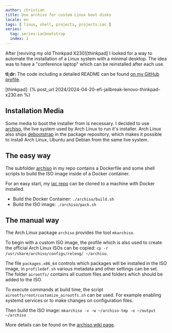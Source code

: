 ```yaml
---
author: christian
title: Use archiso for custom Linux boot disks
locale: en
tags: [ linux, shell, projects, projects:iac ]
series:
  tag: series:iacbootstrap
  index: 1
---
```


After [reviving my old Thinkpad X230][thinkpad] I looked for a way to automate the installation 
of a Linux system with a minimal desktop. The idea was to have a "conference laptop" which can 
be reinstalled after each use.

**tl;dr:** The code including a detailed README can be found [on my GitHub profile][iac].

[iac]: https://github.com/perryflynn/iac
[thinkpad]: {% post_url 2024/2024-04-20-efi-jailbreak-lenovo-thinkpad-x230.en %}

## Installation Media

Some media to boot the installer from is necessary. I decided to use [archiso][archiso], the
live system used by Arch Linux to run it's installer. Arch Linux also ships
[debootstrap][debootstrap] in the package repository, which makes it possible to install
Arch Linux, Ubuntu and Debian from the same live system.

[archiso]: https://wiki.archlinux.org/title/Archiso
[debootstrap]: https://wiki.debian.org/Debootstrap

## The easy way

The subfolder [archiso][docker] in my repo contains a Dockerfile and some shell scripts to
build the ISO image inside of a Docker container.

For an easy start, my [iac repo][iac] can be cloned to a machine with Docker installed.

- Build the Docker Container: `./archiso/build.sh`
- Build the ISO image: `./archiso/pack.sh`

[docker]: https://github.com/perryflynn/iac/tree/main/archiso

## The manual way

The Arch Linux package `archiso` provides the tool `mkarchiso`.

To begin with a custom ISO image, the profile which is also used to create the official Arch Linux
ISOs can be copied: `cp -r /usr/share/archiso/configs/releng/ ~/archiso`.

The file `packages.x86_64` controls which packages will be installed in the ISO image, in
`profiledef.sh` various metadata and other settings can be set. The folder `airootfs/` contains
all custom files and folders which should be added to the ISO.

To execute commands at build time, the script `airootfs/root/customize_airootfs.sh` can be used.
For example enabling systemd services or to make changes on configuration files.

Then build the ISO image: `mkarchiso -v -w ~/archiso-tmp -o ~/output ~/archiso`

More details can be found on the [archiso wiki page][archiso].
